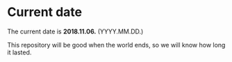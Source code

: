 # Current date

The current date is **2018.11.06.** (YYYY.MM.DD.)

This repository will be good when the world ends, so we will know how long it lasted.